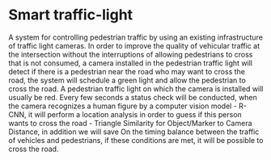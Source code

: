 # Smart traffic-light

A system for controlling pedestrian traffic by using an existing infrastructure of traffic light cameras.
In order to improve the quality of vehicular traffic at the intersection without the interruptions of allowing pedestrians to cross that is not consumed, a camera installed in the pedestrian traffic light will detect if there is a pedestrian near the road who may want to cross the road, the system will schedule a green light and allow the pedestrian to cross the road.
A pedestrian traffic light on which the camera is installed will usually be red. Every few seconds a status check will be conducted, when the camera recognizes a human figure by a computer vision model - R-CNN, it will perform a location analysis in order to guess if this person wants to cross the road - Triangle Similarity for Object/Marker to Camera Distance, in addition we will save On the timing balance between the traffic of vehicles and pedestrians, if these conditions are met, it will be possible to cross the road.
